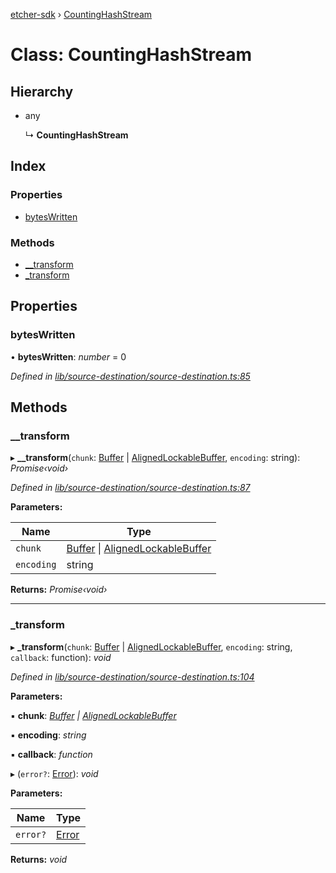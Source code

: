 [etcher-sdk](../README.md) › [CountingHashStream](countinghashstream.md)

# Class: CountingHashStream

## Hierarchy

* any

  ↳ **CountingHashStream**

## Index

### Properties

* [bytesWritten](countinghashstream.md#byteswritten)

### Methods

* [__transform](countinghashstream.md#__transform)
* [_transform](countinghashstream.md#_transform)

## Properties

###  bytesWritten

• **bytesWritten**: *number* = 0

*Defined in [lib/source-destination/source-destination.ts:85](https://github.com/balena-io-modules/etcher-sdk/blob/78fae11/lib/source-destination/source-destination.ts#L85)*

## Methods

###  __transform

▸ **__transform**(`chunk`: [Buffer](../interfaces/alignedlockablebuffer.md#buffer) | [AlignedLockableBuffer](../interfaces/alignedlockablebuffer.md), `encoding`: string): *Promise‹void›*

*Defined in [lib/source-destination/source-destination.ts:87](https://github.com/balena-io-modules/etcher-sdk/blob/78fae11/lib/source-destination/source-destination.ts#L87)*

**Parameters:**

Name | Type |
------ | ------ |
`chunk` | [Buffer](../interfaces/alignedlockablebuffer.md#buffer) &#124; [AlignedLockableBuffer](../interfaces/alignedlockablebuffer.md) |
`encoding` | string |

**Returns:** *Promise‹void›*

___

###  _transform

▸ **_transform**(`chunk`: [Buffer](../interfaces/alignedlockablebuffer.md#buffer) | [AlignedLockableBuffer](../interfaces/alignedlockablebuffer.md), `encoding`: string, `callback`: function): *void*

*Defined in [lib/source-destination/source-destination.ts:104](https://github.com/balena-io-modules/etcher-sdk/blob/78fae11/lib/source-destination/source-destination.ts#L104)*

**Parameters:**

▪ **chunk**: *[Buffer](../interfaces/alignedlockablebuffer.md#buffer) | [AlignedLockableBuffer](../interfaces/alignedlockablebuffer.md)*

▪ **encoding**: *string*

▪ **callback**: *function*

▸ (`error?`: [Error](notcapable.md#static-error)): *void*

**Parameters:**

Name | Type |
------ | ------ |
`error?` | [Error](notcapable.md#static-error) |

**Returns:** *void*
